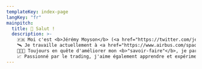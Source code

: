 ```yaml
---
templateKey: index-page
langKey: "fr"
mainpitch:
  title: 👋 Salut !
  description: >-
    🇫🇷 Moi c'est <b>Jérémy Moyson</b> (<a href="https://twitter.com/jeremymoyson">@jeremymoyson</a>) <a href="https://www.linkedin.com/in/jmoyson">Ingénieur logiciel</a> à <b>Toulouse, France</b>.<br />
    🛰️ Je travaille actuellement à <a href="https://www.airbus.com/space.html">Airbus Defence and Space</a> en tant que <b>"Product Owner"</b>.<br />
    👨🏻‍💻 Toujours en quête d'améliorer mon <b>"savoir-faire"</b>, je partage sur mon <a href="https://jmoyson.com/blog">blog</a> les connaissances acquises durant le développement de mes <a href="https://jmoyson.com/projects">projets</a> personnels.<br />
    📈 Passionné par le trading, j'aime également apprendre et expérimenter de nouvelles idées de trading, que vous pouvez également retrouver sur le <a href="https://jmoyson.com/blog">blog</a> ou sur <a href="https://www.tradingview.com/u/jmoyson/">Trading View</a>.
---
```

